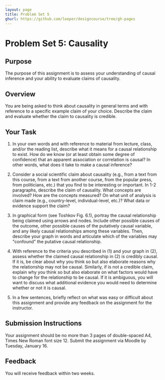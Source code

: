 ```yaml
---
layout: page
title: Problem Set 5
ghurl: https://github.com/leeper/designcourse/tree/gh-pages
---
```


# Problem Set 5: Causality

## Purpose

The purpose of this assignment is to assess your understanding of causal inference and your ability to evaluate claims of causality.

## Overview

You are being asked to think about causality in general terms and with reference to a specific example claim of your choice. Describe the claim and evaluate whether the claim to causality is credible.

## Your Task

 1. In your own words and with reference to material from lecture, class, and/or the reading list, describe what it means for a causal relationship to exist. How do we know (or at least obtain some degree of confidence) that an apparent association or correlation is causal? In other words, what does it take to make a causal inference?
 
 2. Consider a social scientific claim about causality (e.g., from a text from this course, from a text from another course, from the popular press, from politicians, etc.) that you find to be interesting or important. In 1-2 paragraphs, describe the claim of causality. What concepts are involved? How are the concepts measured? On what unit of analysis is claim made (e.g., country-level, individual-level, etc.)? What data or evidence support the claim?
 
 3. In graphical form (see Toshkov Fig. 6.1), portray the causal relationship being claimed using arrows and nodes. Include other possible causes of the outcome, other possible causes of the putatively causal variable, and any likely causal relationships among these variables. Then, describe your graph in words and articulate which of the variables may "confound" the putative causal relationship.
 
 4. With reference to the criteria you described in (1) and your graph in (2), assess whether the claimed causal relationship in (2) is credibly causal. If it is, be clear about why you think so but also elaborate reasons why the relationship may not be causal. Similarly, if is not a credible claim, explain why you think so but also elaborate on what factors would have to change for the relationship to be causal. If it is ambiguous, you will want to discuss what additional evidence you would need to determine whether or not it is causal.
 
 5. In a few sentences, briefly reflect on what was easy or difficult about this assignment and provide any feedback on the assignment for the instructor.

## Submission Instructions

Your assignment should be no more than 3 pages of double-spaced A4, Times New Roman font size 12. Submit the assignment via Moodle by Tuesday, January 16.

## Feedback

You will receive feedback within two weeks.


